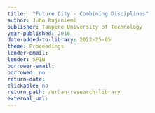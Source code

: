 ```yaml
---
title:  "Future City - Combining Disciplines"
author: Juho Rajaniemi
publisher: Tampere University of Technology
year-published: 2016
date-added-to-library: 2022-25-05
theme: Proceedings
lender-email:
lender: SPIN 
borrower-email:
borrowed: no
return-date:
clickable: no
return_path: /urban-research-library
external_url: 
---
```

